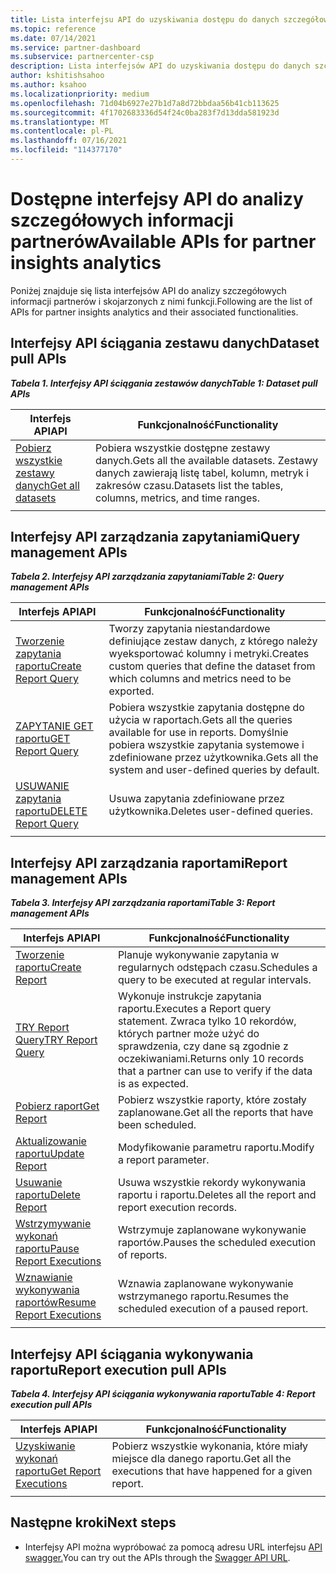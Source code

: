 ```yaml
---
title: Lista interfejsu API do uzyskiwania dostępu do danych szczegółowych informacji partnerów
ms.topic: reference
ms.date: 07/14/2021
ms.service: partner-dashboard
ms.subservice: partnercenter-csp
description: Lista interfejsów API do uzyskiwania dostępu do danych szczegółowych informacji partnerów.
author: kshitishsahoo
ms.author: ksahoo
ms.localizationpriority: medium
ms.openlocfilehash: 71d04b6927e27b1d7a8d72bbdaa56b41cb113625
ms.sourcegitcommit: 4f1702683336d54f24c0ba283f7d13dda581923d
ms.translationtype: MT
ms.contentlocale: pl-PL
ms.lasthandoff: 07/16/2021
ms.locfileid: "114377170"
---
```

# <a name="available-apis-for-partner-insights-analytics"></a><span data-ttu-id="a7ab7-103">Dostępne interfejsy API do analizy szczegółowych informacji partnerów</span><span class="sxs-lookup"><span data-stu-id="a7ab7-103">Available APIs for partner insights analytics</span></span>

<span data-ttu-id="a7ab7-104">Poniżej znajduje się lista interfejsów API do analizy szczegółowych informacji partnerów i skojarzonych z nimi funkcji.</span><span class="sxs-lookup"><span data-stu-id="a7ab7-104">Following are the list of APIs for partner insights analytics and their associated functionalities.</span></span>

## <a name="dataset-pull-apis"></a><span data-ttu-id="a7ab7-105">Interfejsy API ściągania zestawu danych</span><span class="sxs-lookup"><span data-stu-id="a7ab7-105">Dataset pull APIs</span></span>

<span data-ttu-id="a7ab7-106">***Tabela 1. Interfejsy API ściągania zestawów danych***</span><span class="sxs-lookup"><span data-stu-id="a7ab7-106">***Table 1: Dataset pull APIs***</span></span>

| <span data-ttu-id="a7ab7-107">**Interfejs API**</span><span class="sxs-lookup"><span data-stu-id="a7ab7-107">**API**</span></span> | <span data-ttu-id="a7ab7-108">**Funkcjonalność**</span><span class="sxs-lookup"><span data-stu-id="a7ab7-108">**Functionality**</span></span> |
| --- | --- |
| [<span data-ttu-id="a7ab7-109">Pobierz wszystkie zestawy danych</span><span class="sxs-lookup"><span data-stu-id="a7ab7-109">Get all datasets</span></span>](insights-programmatic-analytics-api-get-dataset.md) | <span data-ttu-id="a7ab7-110">Pobiera wszystkie dostępne zestawy danych.</span><span class="sxs-lookup"><span data-stu-id="a7ab7-110">Gets all the available datasets.</span></span> <span data-ttu-id="a7ab7-111">Zestawy danych zawierają listę tabel, kolumn, metryk i zakresów czasu.</span><span class="sxs-lookup"><span data-stu-id="a7ab7-111">Datasets list the tables, columns, metrics, and time ranges.</span></span> |
|||

## <a name="query-management-apis"></a><span data-ttu-id="a7ab7-112">Interfejsy API zarządzania zapytaniami</span><span class="sxs-lookup"><span data-stu-id="a7ab7-112">Query management APIs</span></span>

<span data-ttu-id="a7ab7-113">***Tabela 2. Interfejsy API zarządzania zapytaniami***</span><span class="sxs-lookup"><span data-stu-id="a7ab7-113">***Table 2: Query management APIs***</span></span>

| <span data-ttu-id="a7ab7-114">**Interfejs API**</span><span class="sxs-lookup"><span data-stu-id="a7ab7-114">**API**</span></span> | <span data-ttu-id="a7ab7-115">**Funkcjonalność**</span><span class="sxs-lookup"><span data-stu-id="a7ab7-115">**Functionality**</span></span> |
| --- | --- |
| [<span data-ttu-id="a7ab7-116">Tworzenie zapytania raportu</span><span class="sxs-lookup"><span data-stu-id="a7ab7-116">Create Report Query</span></span>](insights-programmatic-access-paradigm.md#create-report-query-api) | <span data-ttu-id="a7ab7-117">Tworzy zapytania niestandardowe definiujące zestaw danych, z którego należy wyeksportować kolumny i metryki.</span><span class="sxs-lookup"><span data-stu-id="a7ab7-117">Creates custom queries that define the dataset from which columns and metrics need to be exported.</span></span> |
| [<span data-ttu-id="a7ab7-118">ZAPYTANIE GET raportu</span><span class="sxs-lookup"><span data-stu-id="a7ab7-118">GET Report Query</span></span>](insights-programmatic-analytics-api-get-report-queries.md) | <span data-ttu-id="a7ab7-119">Pobiera wszystkie zapytania dostępne do użycia w raportach.</span><span class="sxs-lookup"><span data-stu-id="a7ab7-119">Gets all the queries available for use in reports.</span></span> <span data-ttu-id="a7ab7-120">Domyślnie pobiera wszystkie zapytania systemowe i zdefiniowane przez użytkownika.</span><span class="sxs-lookup"><span data-stu-id="a7ab7-120">Gets all the system and user-defined queries by default.</span></span> |
| [<span data-ttu-id="a7ab7-121">USUWANIE zapytania raportu</span><span class="sxs-lookup"><span data-stu-id="a7ab7-121">DELETE Report Query</span></span>](insights-programmatic-analytics-api-delete-report-queries.md) | <span data-ttu-id="a7ab7-122">Usuwa zapytania zdefiniowane przez użytkownika.</span><span class="sxs-lookup"><span data-stu-id="a7ab7-122">Deletes user-defined queries.</span></span> |
|||

## <a name="report-management-apis"></a><span data-ttu-id="a7ab7-123">Interfejsy API zarządzania raportami</span><span class="sxs-lookup"><span data-stu-id="a7ab7-123">Report management APIs</span></span>

<span data-ttu-id="a7ab7-124">***Tabela 3. Interfejsy API zarządzania raportami***</span><span class="sxs-lookup"><span data-stu-id="a7ab7-124">***Table 3: Report management APIs***</span></span>

| <span data-ttu-id="a7ab7-125">**Interfejs API**</span><span class="sxs-lookup"><span data-stu-id="a7ab7-125">**API**</span></span> | <span data-ttu-id="a7ab7-126">**Funkcjonalność**</span><span class="sxs-lookup"><span data-stu-id="a7ab7-126">**Functionality**</span></span> |
| --- | --- |
| [<span data-ttu-id="a7ab7-127">Tworzenie raportu</span><span class="sxs-lookup"><span data-stu-id="a7ab7-127">Create Report</span></span>](insights-programmatic-access-paradigm.md#create-report-api) | <span data-ttu-id="a7ab7-128">Planuje wykonywanie zapytania w regularnych odstępach czasu.</span><span class="sxs-lookup"><span data-stu-id="a7ab7-128">Schedules a query to be executed at regular intervals.</span></span> |
| [<span data-ttu-id="a7ab7-129">TRY Report Query</span><span class="sxs-lookup"><span data-stu-id="a7ab7-129">TRY Report Query</span></span>](insights-programmatic-analytics-api-try-report-queries.md) | <span data-ttu-id="a7ab7-130">Wykonuje instrukcje zapytania raportu.</span><span class="sxs-lookup"><span data-stu-id="a7ab7-130">Executes a Report query statement.</span></span> <span data-ttu-id="a7ab7-131">Zwraca tylko 10 rekordów, których partner może użyć do sprawdzenia, czy dane są zgodnie z oczekiwaniami.</span><span class="sxs-lookup"><span data-stu-id="a7ab7-131">Returns only 10 records that a partner can use to verify if the data is as expected.</span></span> |
| [<span data-ttu-id="a7ab7-132">Pobierz raport</span><span class="sxs-lookup"><span data-stu-id="a7ab7-132">Get Report</span></span>](insights-programmatic-analytics-api-get-report.md) | <span data-ttu-id="a7ab7-133">Pobierz wszystkie raporty, które zostały zaplanowane.</span><span class="sxs-lookup"><span data-stu-id="a7ab7-133">Get all the reports that have been scheduled.</span></span> |
| [<span data-ttu-id="a7ab7-134">Aktualizowanie raportu</span><span class="sxs-lookup"><span data-stu-id="a7ab7-134">Update Report</span></span>](insights-programmatic-analytics-api-update-report.md) | <span data-ttu-id="a7ab7-135">Modyfikowanie parametru raportu.</span><span class="sxs-lookup"><span data-stu-id="a7ab7-135">Modify a report parameter.</span></span> |
| [<span data-ttu-id="a7ab7-136">Usuwanie raportu</span><span class="sxs-lookup"><span data-stu-id="a7ab7-136">Delete Report</span></span>](insights-programmatic-analytics-api-delete-report.md) | <span data-ttu-id="a7ab7-137">Usuwa wszystkie rekordy wykonywania raportu i raportu.</span><span class="sxs-lookup"><span data-stu-id="a7ab7-137">Deletes all the report and report execution records.</span></span> |
| [<span data-ttu-id="a7ab7-138">Wstrzymywanie wykonań raportu</span><span class="sxs-lookup"><span data-stu-id="a7ab7-138">Pause Report Executions</span></span>](insights-programmatic-analytics-api-pause-report-executions.md) | <span data-ttu-id="a7ab7-139">Wstrzymuje zaplanowane wykonywanie raportów.</span><span class="sxs-lookup"><span data-stu-id="a7ab7-139">Pauses the scheduled execution of reports.</span></span> |
| [<span data-ttu-id="a7ab7-140">Wznawianie wykonywania raportów</span><span class="sxs-lookup"><span data-stu-id="a7ab7-140">Resume Report Executions</span></span>](insights-programmatic-analytics-api-resume-report-executions.md) | <span data-ttu-id="a7ab7-141">Wznawia zaplanowane wykonywanie wstrzymanego raportu.</span><span class="sxs-lookup"><span data-stu-id="a7ab7-141">Resumes the scheduled execution of a paused report.</span></span> |
|||

## <a name="report-execution-pull-apis"></a><span data-ttu-id="a7ab7-142">Interfejsy API ściągania wykonywania raportu</span><span class="sxs-lookup"><span data-stu-id="a7ab7-142">Report execution pull APIs</span></span>

<span data-ttu-id="a7ab7-143">***Tabela 4. Interfejsy API ściągania wykonywania raportu***</span><span class="sxs-lookup"><span data-stu-id="a7ab7-143">***Table 4: Report execution pull APIs***</span></span>

| <span data-ttu-id="a7ab7-144">**Interfejs API**</span><span class="sxs-lookup"><span data-stu-id="a7ab7-144">**API**</span></span> | <span data-ttu-id="a7ab7-145">**Funkcjonalność**</span><span class="sxs-lookup"><span data-stu-id="a7ab7-145">**Functionality**</span></span> |
| --- | --- |
| [<span data-ttu-id="a7ab7-146">Uzyskiwanie wykonań raportu</span><span class="sxs-lookup"><span data-stu-id="a7ab7-146">Get Report Executions</span></span>](insights-programmatic-access-paradigm.md#get-report-execution-api) | <span data-ttu-id="a7ab7-147">Pobierz wszystkie wykonania, które miały miejsce dla danego raportu.</span><span class="sxs-lookup"><span data-stu-id="a7ab7-147">Get all the executions that have happened for a given report.</span></span> |
|||

## <a name="next-steps"></a><span data-ttu-id="a7ab7-148">Następne kroki</span><span class="sxs-lookup"><span data-stu-id="a7ab7-148">Next steps</span></span>

- <span data-ttu-id="a7ab7-149">Interfejsy API można wypróbować za pomocą adresu URL interfejsu [API swagger.](https://api.partnercenter.microsoft.com/insights/v1/mpn/swagger/index.html)</span><span class="sxs-lookup"><span data-stu-id="a7ab7-149">You can try out the APIs through the [Swagger API URL](https://api.partnercenter.microsoft.com/insights/v1/mpn/swagger/index.html).</span></span>